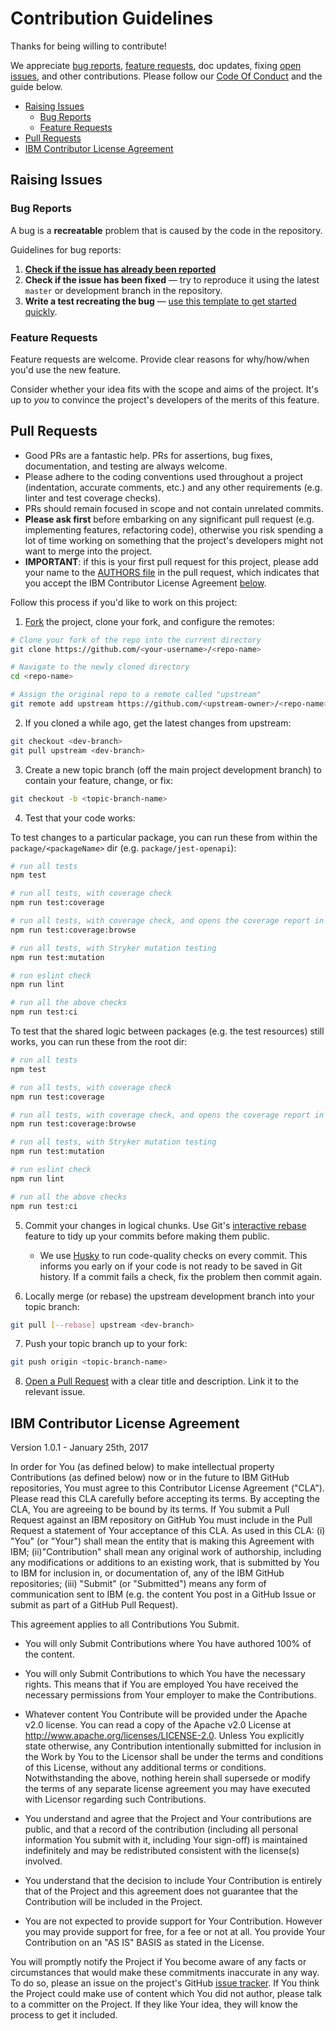 # Contribution Guidelines

Thanks for being willing to contribute!


We appreciate [bug reports](https://github.com/RuntimeTools/OpenAPIValidators/issues/new?assignees=&labels=bug&template=bug_report.md&title=), [feature requests](https://github.com/RuntimeTools/OpenAPIValidators/issues/new?assignees=&labels=enhancement&template=feature_request.md&title=), doc updates, fixing [open issues](https://github.com/RuntimeTools/OpenAPIValidators/issues), and other contributions. Please follow our [Code Of Conduct](https://github.com/RuntimeTools/OpenAPIValidators/blob/master/CODE_OF_CONDUCT.md) and the guide below.

- [Raising Issues](#raising-issues)
  - [Bug Reports](#bug-reports)
  - [Feature Requests](#feature-requests)
- [Pull Requests](#pull-requests)
- [IBM Contributor License Agreement](#IBM-Contributor-License-Agreement)

## Raising Issues

### Bug Reports

A bug is a **recreatable** problem that is caused by the code in the repository.

Guidelines for bug reports:

1. **[Check if the issue has already been reported](https://github.com/RuntimeTools/OpenAPIValidators/issues)**
2. **Check if the issue has been fixed** &mdash; try to reproduce it using the latest `master` or development branch in the repository.
3. **Write a test recreating the bug** &mdash; [use this template to get started quickly](https://github.com/RuntimeTools/OpenAPIValidators/packages/chai-openapi-response-validator/blob/master/test/unit/bug-recreation-template.test.js).


### Feature Requests

Feature requests are welcome. Provide clear reasons for why/how/when you'd use the new feature.

Consider whether your idea fits with the scope and aims of the project. It's up to *you* to convince the project's developers of the merits of this feature.


## Pull Requests

- Good PRs are a fantastic help. PRs for assertions, bug fixes, documentation, and testing are always welcome.
- Please adhere to the coding conventions used throughout a project (indentation, accurate comments, etc.) and any other requirements (e.g. linter and test coverage checks).
- PRs should remain focused in scope and not contain unrelated commits.
- **Please ask first** before embarking on any significant pull request (e.g. implementing features, refactoring code), otherwise you risk spending a lot of time working on something that the project's developers might not want to merge into the project.
- **IMPORTANT**: if this is your first pull request for this project, please add your name to the [AUTHORS file](https://github.com/RuntimeTools/OpenAPIValidators/blob/master/AUTHORS.md) in the pull request, which indicates that you accept the IBM Contributor License Agreement [below](#IBM-Contributor-License-Agreement).

Follow this process if you'd like to work on this project:

1. [Fork](http://help.github.com/fork-a-repo/) the project, clone your fork, and configure the remotes:

```bash
# Clone your fork of the repo into the current directory
git clone https://github.com/<your-username>/<repo-name>

# Navigate to the newly cloned directory
cd <repo-name>

# Assign the original repo to a remote called "upstream"
git remote add upstream https://github.com/<upstream-owner>/<repo-name>
```

2. If you cloned a while ago, get the latest changes from upstream:

```bash
git checkout <dev-branch>
git pull upstream <dev-branch>
```

3. Create a new topic branch (off the main project development branch) to contain your feature, change, or fix:

```bash
git checkout -b <topic-branch-name>
```

4. Test that your code works:

To test changes to a particular package, you can run these from within the `package/<packageName>` dir (e.g. `package/jest-openapi`):
```bash
# run all tests
npm test

# run all tests, with coverage check
npm run test:coverage

# run all tests, with coverage check, and opens the coverage report in your browser
npm run test:coverage:browse

# run all tests, with Stryker mutation testing
npm run test:mutation

# run eslint check
npm run lint

# run all the above checks
npm run test:ci
```

To test that the shared logic between packages (e.g. the test resources) still works, you can run these from the root dir:
```bash
# run all tests
npm test

# run all tests, with coverage check
npm run test:coverage

# run all tests, with coverage check, and opens the coverage report in your browser
npm run test:coverage:browse

# run all tests, with Stryker mutation testing
npm run test:mutation

# run eslint check
npm run lint

# run all the above checks
npm run test:ci
```

5. Commit your changes in logical chunks. Use Git's [interactive rebase](https://help.github.com/articles/interactive-rebase) feature to tidy up your commits before making them public.

    - We use [Husky](https://github.com/typicode/husky) to run code-quality checks on every commit. This informs you early on if your code is not ready to be saved in Git history. If a commit fails a check, fix the problem then commit again.

6. Locally merge (or rebase) the upstream development branch into your topic branch:

```bash
git pull [--rebase] upstream <dev-branch>
```

7. Push your topic branch up to your fork:

```bash
git push origin <topic-branch-name>
```

8. [Open a Pull Request](https://help.github.com/articles/using-pull-requests/) with a clear title and description. Link it to the relevant issue.


## IBM Contributor License Agreement
Version 1.0.1 - January 25th, 2017

In order for You (as defined below) to make intellectual property Contributions (as defined below) now or in the future to IBM GitHub repositories, You must agree to this Contributor License Agreement ("CLA"). Please read this CLA carefully before accepting its terms. By accepting the CLA, You are agreeing to be bound by its terms. If You submit a Pull Request against an IBM repository on GitHub You must include in the Pull Request a statement of Your acceptance of this CLA.
As used in this CLA: (i) "You" (or "Your") shall mean the entity that is making this Agreement with IBM; (ii)"Contribution" shall mean any original work of authorship, including any modifications or additions to an existing work, that is submitted by You to IBM for inclusion in, or documentation of, any of the IBM GitHub repositories; (iii) "Submit" (or "Submitted") means any form of communication sent to IBM (e.g. the content You post in a GitHub Issue or submit as part of a GitHub Pull Request).

This agreement applies to all Contributions You Submit.

- You will only Submit Contributions where You have authored 100% of the content.

- You will only Submit Contributions to which You have the necessary rights. This means that if You are employed You have received the necessary permissions from Your employer to make the Contributions.

- Whatever content You Contribute will be provided under the Apache v2.0 license. You can read a copy of the Apache v2.0 License at http://www.apache.org/licenses/LICENSE-2.0.  Unless You explicitly state otherwise, any Contribution intentionally submitted for inclusion in the Work by You to the Licensor shall be under the terms and conditions of this License, without any additional terms or conditions. Notwithstanding the above, nothing herein shall supersede or modify the terms of any separate license agreement you may have executed with Licensor regarding such Contributions.

- You understand and agree that the Project and Your contributions are public, and that a record of the contribution (including all personal information You submit with it, including Your sign-off) is maintained indefinitely and may be redistributed consistent with the license(s) involved.

- You understand that the decision to include Your Contribution is entirely that of the Project and this agreement does not guarantee that the Contribution will be included in the Project.

- You are not expected to provide support for Your Contribution. However you may provide support for free, for a fee or not at all. You provide Your Contribution on an "AS IS" BASIS as stated in the License.

You will promptly notify the Project if You become aware of any facts or circumstances that would make these commitments inaccurate in any way. To do so, please an issue on the project's GitHub [issue tracker](https://github.com/RuntimeTools/OpenAPIValidators/issues).
If You think the Project could make use of content which You did not author, please talk to a committer on the Project. If they like Your idea, they will know the process to get it included.
